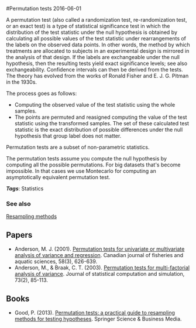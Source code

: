 
#Permutation tests
2016-06-01

A permutation test (also called a randomization test, re-randomization test, or an exact test) is a type of statistical significance test in which the distribution of the test statistic under the null hypothesis is obtained by calculating all possible values of the test statistic under rearrangements of the labels on the observed data points. In other words, the method by which treatments are allocated to subjects in an experimental design is mirrored in the analysis of that design. If the labels are exchangeable under the null hypothesis, then the resulting tests yield exact significance levels; see also exchangeability. Confidence intervals can then be derived from the tests. The theory has evolved from the works of Ronald Fisher and E. J. G. Pitman in the 1930s.

The process goes as follows:
* Computing the observed value of the test statistic using the whole samples.
* The points are permuted and reasigned computing the value of the test statistic using the transformed samples. The set of these calculated test statistic is the exact distribution of possible differences under the null hypothesis that group label does not matter.

Permutation tests are a subset of non-parametric statistics.

The permutation tests assume you compute the null hypothesis by computing all the possible permutations. For big datasets that's become impossible. In that cases we use Montecarlo for computing an asymptotically equivalent permutation test.

***Tags***: Statistics

### See also
[Resampling methods](/resampling_methods)
## Papers
* Anderson, M. J. (2001). [Permutation tests for univariate or multivariate analysis of variance and regression](http://ubio.bioinfo.cnio.es/Cursos/CEU_MDA07_practicals/Further%2520reading/Papers%2520on%2520ecological%2520statistics/Permutation%2520tests%2520in%2520ecological%2520statistics%2520Anderson2001.pdf). Canadian journal of fisheries and aquatic sciences, 58(3), 626-639.
* Anderson, M., & Braak, C. T. (2003). [Permutation tests for multi-factorial analysis of variance](http://avesbiodiv.mncn.csic.es/estadistica/permut1.pdf). Journal of statistical computation and simulation, 73(2), 85-113.

## Books
* Good, P. (2013). [Permutation tests: a practical guide to resampling methods for testing hypotheses](https://www.goodreads.com/book/show/7824330-permutation-tests). Springer Science & Business Media.


